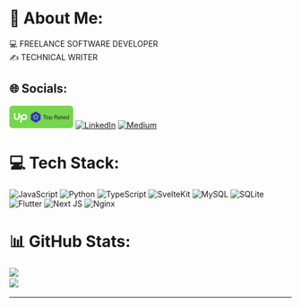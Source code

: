 # 💫 About Me:
💻 FREELANCE SOFTWARE DEVELOPER<br>✍️ TECHNICAL WRITER


## 🌐 Socials:
[![UpWork](https://raw.githubusercontent.com/Tharusha-dev/Tharusha-dev/refs/heads/main/uw-top-rated-badge.svg)](https://www.upwork.com/freelancers/~01cc4a157cb61f5d6b) [![LinkedIn](https://img.shields.io/badge/LinkedIn-%230077B5.svg?logo=linkedin&logoColor=white)](https://linkedin.com/in/tharushaj) [![Medium](https://img.shields.io/badge/Medium-12100E?logo=medium&logoColor=white)](https://medium.com/@tharushaj) 

# 💻 Tech Stack:
![JavaScript](https://img.shields.io/badge/javascript-%23323330.svg?style=for-the-badge&logo=javascript&logoColor=%23F7DF1E) ![Python](https://img.shields.io/badge/python-3670A0?style=for-the-badge&logo=python&logoColor=ffdd54) ![TypeScript](https://img.shields.io/badge/typescript-%23007ACC.svg?style=for-the-badge&logo=typescript&logoColor=white) ![SvelteKit](https://img.shields.io/badge/sveltekit-%23ff3e00.svg?style=for-the-badge&logo=svelte&logoColor=white) ![MySQL](https://img.shields.io/badge/mysql-4479A1.svg?style=for-the-badge&logo=mysql&logoColor=white) ![SQLite](https://img.shields.io/badge/sqlite-%2307405e.svg?style=for-the-badge&logo=sqlite&logoColor=white) ![Flutter](https://img.shields.io/badge/Flutter-%2302569B.svg?style=for-the-badge&logo=Flutter&logoColor=white) ![Next JS](https://img.shields.io/badge/Next-black?style=for-the-badge&logo=next.js&logoColor=white) ![Nginx](https://img.shields.io/badge/nginx-%23009639.svg?style=for-the-badge&logo=nginx&logoColor=white)
# 📊 GitHub Stats:
![](https://github-readme-streak-stats.herokuapp.com/?user=tharusha-dev&theme=radical&hide_border=false)<br/>
![](https://github-readme-stats.vercel.app/api/top-langs/?username=tharusha-dev&theme=radical&hide_border=false&include_all_commits=true&count_private=true&layout=compact)

---


<!-- Proudly created with GPRM ( https://gprm.itsvg.in ) -->

